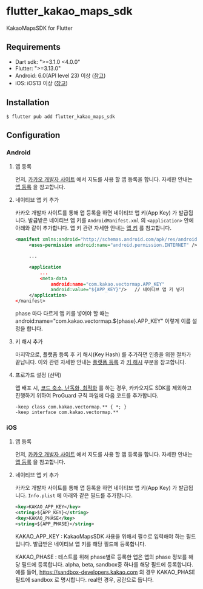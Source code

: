 # flutter_kakao_maps_sdk

KakaoMapsSDK for Flutter

## Requirements

- Dart sdk: ">=3.1.0 <4.0.0"
- Flutter: ">=3.13.0"
- Android: 6.0(API level 23) 이상 ([참고](https://apis.map.kakao.com/android_v2/docs/getting-started/#sdk-%EC%9A%94%EA%B5%AC%EC%82%AC%EC%96%91))
- iOS: iOS13 이상 ([참고](https://apis.map.kakao.com/ios_v2/docs/getting-started/gettingstarted/#%EC%9A%94%EA%B5%AC%EC%82%AC%ED%95%AD))

## Installation

```
$ flutter pub add flutter_kakao_maps_sdk
```

## Configuration

### Android

1. 앱 등록

   먼저, [카카오 개발자 사이트](https://developers.kakao.com/) 에서 지도를 사용 할 앱 등록을 합니다. 자세한 안내는 [앱 등록](https://developers.kakao.com/docs/latest/ko/getting-started/app#create) 을 참고합니다.

2. 네이티브 앱 키 추가

   카카오 개발자 사이트를 통해 앱 등록을 하면 네이티브 앱 키(App Key) 가 발급됩니다. 발급받은 네이티브 앱 키를 `AndroidManifest.xml` 의 `<application>` 안에 아래와 같이 추가합니다. 앱 키 관련 자세한 안내는 [앱 키](https://developers.kakao.com/docs/latest/ko/getting-started/app#app-key) 를 참고합니다.

   ```xml
   <manifest xmlns:android="http://schemas.android.com/apk/res/android">
        <uses-permission android:name="android.permission.INTERNET" />

        ...

        <application
            ...
            <meta-data
                android:name="com.kakao.vectormap.APP_KEY"
                android:value="${APP_KEY}"/>   // 네이티브 앱 키 넣기
        </application>
   </manifest>
   ```

   phase 마다 다르게 앱 키를 넣어야 할 때는 android:name="com.kakao.vectormap.${phase}.APP_KEY" 이렇게 이름 설정을 합니다.

3. 키 해시 추가

   마지막으로, 플랫폼 등록 후 키 해시(Key Hash) 를 추가하면 인증을 위한 절차가 끝납니다. 이와 관련 자세한 안내는 [플랫폼 등록](https://developers.kakao.com/docs/latest/ko/getting-started/app#platform) 과 [키 해시](https://developers.kakao.com/docs/latest/ko/getting-started/app#platform-android) 부분을 참고합니다.

4. 프로가드 설정 (선택)

   앱 배포 시, [코드 축소, 난독화, 최적화](https://developer.android.com/build/shrink-code#shrink-code) 를 하는 경우, 카카오지도 SDK를 제외하고 진행하기 위하여 ProGuard 규칙 파일에 다음 코드를 추가합니다.

   ```
   -keep class com.kakao.vectormap.** { *; }
   -keep interface com.kakao.vectormap.**
   ```

### iOS

1. 앱 등록

   먼저, [카카오 개발자 사이트](https://developers.kakao.com/) 에서 지도를 사용 할 앱 등록을 합니다. 자세한 안내는 [앱 등록](https://developers.kakao.com/docs/latest/ko/getting-started/app#create) 을 참고합니다.

2. 네이티브 앱 키 추가

   카카오 개발자 사이트를 통해 앱 등록을 하면 네이티브 앱 키(App Key) 가 발급됩니다. `Info.plist` 에 아래와 같은 필드를 추가합니다.

   ```xml
   <key>KAKAO_APP_KEY</key>
   <string>${APP_KEY}</string>
   <key>KAKAO_PHASE</key>
   <string>${APP_PHASE}</string>
   ```

   KAKAO_APP_KEY : KakaoMapsSDK 사용을 위해서 필수로 입력해야 하는 필드입니다. 발급받은 네이티브 앱 키를 해당 필드에 등록합니다.

   KAKAO_PHASE : 테스트를 위해 phase별로 등록한 앱은 앱의 phase 정보를 해당 필드에 등록합니다. alpha, beta, sandbox중 하나를 해당 필드에 등록합니다. 예를 들어, https://sandbox-developers.kakao.com 의 경우 KAKAO_PHASE 필드에 sandbox 로 명시합니다. real인 경우, 공란으로 둡니다.
